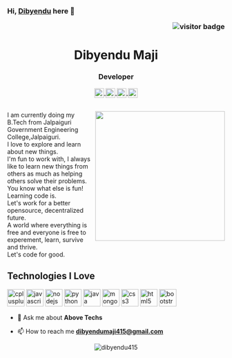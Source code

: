 ### Hi, [Dibyendu](https://www.github.com/dibyendu415) here  👋 <p  align="right"><img src="https://komarev.com/ghpvc/?username=dibyendu415" alt="visitor badge"/></p>
<!--
**dibyendu415/dibyendu415** is a ✨ _special_ ✨ repository because its `README.md` (this file) appears on your GitHub profile.

Here are some ideas to get you started:

- 🔭 I’m currently working on ...
- 🌱 I’m currently learning ...
- 👯 I’m looking to collaborate on ...
- 🤔 I’m looking for help with ...
- 💬 Ask me about ...
- 📫 How to reach me: ...
- 😄 Pronouns: ...
- ⚡ Fun fact: ...
https://github.com/dibyendu415/dibyendu415/blob/master/a.gif
-->
<h1 align="center">Dibyendu Maji</h1>
<h3 align="center">Developer</h3>
<p align="center">
<a href="https://www.linkedin.com/in/dibyendu-maji-3134b4149/">
  <img align="center" alt="Linkedin" width="22px" src="https://cdn.jsdelivr.net/npm/simple-icons@v3/icons/linkedin.svg" />
</a>
<a href="https://t.me/dibyendu415">
  <img align="center" alt="Telegram" width="22px" src="https://cdn.jsdelivr.net/npm/simple-icons@v3/icons/telegram.svg" />
</a>
<a href="https://www.instagram.com/dibyendu415/">
  <img align="center" alt="Instagram" width="22px" src="https://cdn.jsdelivr.net/npm/simple-icons@v3/icons/instagram.svg" />
</a>
<a href="https://www.codechef.com/users/dibyendu415">
  <img align="center" alt=" Codechef" width="22px" src="https://cdn.jsdelivr.net/npm/simple-icons@v3/icons/codechef.svg" />
</a>
 </p>
 <br/>
<img align='right' src='https://github.com/dibyendu415/dibyendu415/blob/master/a.gif' width='300"'>
I am currently doing my B.Tech from Jalpaiguri Government Engineering College,Jalpaiguri.<br/>
I love to explore and learn about new things.<br/>
I'm fun to work with, I always like to learn new things from others as much as helping others solve their problems. <br/>
You know what else is fun! Learning code is. <br/>
Let's work for a better opensource, decentralized future. <br/>
A world where everything is free and everyone is free to experement, learn, survive and thrive. <br/>
Let's code for good. <br/>

## Technologies I Love 
<p align="left"> 
<img src="https://user-images.githubusercontent.com/42942897/88451424-39d4d880-ce74-11ea-9625-c8d0b95c445e.png" alt="cplusplus" width="40" height="40"/> 
<img src="https://devicons.github.io/devicon/devicon.git/icons/javascript/javascript-original.svg" alt="javascript" width="40" height="40"/> 
<img src="https://devicons.github.io/devicon/devicon.git/icons/nodejs/nodejs-original.svg" alt="nodejs" width="40" height="40"/> 
<img src="https://devicons.github.io/devicon/devicon.git/icons/python/python-original.svg" alt="python" width="40" height="40"/>
<img src="https://devicons.github.io/devicon/devicon.git/icons/java/java-original.svg" alt="java" width="40" height="40"/>   
<img src="https://devicons.github.io/devicon/devicon.git/icons/mongodb/mongodb-original.svg" alt="mongodb" width="40" height="40"/>
<img src="https://devicons.github.io/devicon/devicon.git/icons/css3/css3-original-wordmark.svg" alt="css3" width="40" height="40""/> 
<img src="https://devicons.github.io/devicon/devicon.git/icons/html5/html5-original-wordmark.svg" alt="html5" width="40" height="40"/> 
<img src="https://devicons.github.io/devicon/devicon.git/icons/bootstrap/bootstrap-plain.svg" alt="bootstrap" width="40" height="40"/>  
</p>
                                                                                                                                   
- 💬 Ask me about **Above Techs**

- 📫 How to reach me **dibyendumaji415@gmail.com**                                                                                                                                   
<p align="center"> 
  <img src="https://github-readme-stats.vercel.app/api?username=dibyendu415&show_icons=true" alt="dibyendu415" /> 
</p>                                                                                                                               
